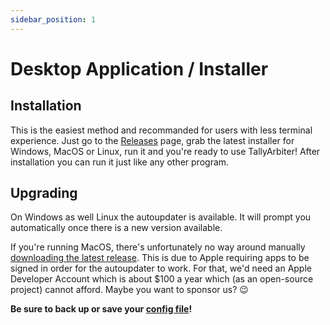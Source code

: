 ```yaml
---
sidebar_position: 1
---
```


# Desktop Application / Installer
## Installation
This is the easiest method and recommanded for users with less terminal experience. Just go to the [Releases](https://github.com/josephdadams/TallyArbiter/releases) page, grab the latest installer for Windows, MacOS or Linux, run it and you're ready to use TallyArbiter! After installation you can run it just like any other program.

## Upgrading
On Windows as well Linux the autoupdater is available. It will prompt you automatically once there is a new version available.

If you're running MacOS, there's unfortunately no way around manually [downloading the latest release](https://github.com/josephdadams/TallyArbiter/releases). This is due to Apple requiring apps to be signed in order for the autoupdater to work. For that, we'd need an Apple Developer Account which is about $100 a year which  (as an open-source project) cannot afford. Maybe you want to sponsor us? 😉

**Be sure to back up or save your [config file](#configuration)!**
